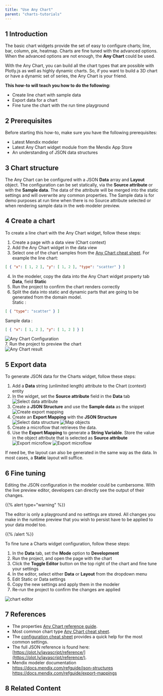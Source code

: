 ```yaml
---
title: "Use Any Chart"
parent: "charts-tutorials"
---
```


## 1 Introduction

The basic chart widgets provide the set of easy to configure charts; line, bar, column, pie, heatmap. Charts are fine tuned  with the advanced options. When the advanced options are not enough, the **Any Chart** could be used.

With the Any Chart, you can build all the chart types that are possible with Plotly.js as well as highly dynamic charts. So, if you want to build a 3D chart or have a dynamic set of series, the Any Chart is your friend.

**This how-to will teach you how to do the following:**

* Create line chart with sample data
* Export data for a chart
* Fine tune the chart with the run time playground

## 2 Prerequisites

Before starting this how-to, make sure you have the following prerequisites:

* Latest Mendix modeler
* Latest Any Chart widget module from the Mendix App Store
* An understanding of JSON data structures

## 3 Chart structure

The Any Chart can be configured with a JSON **Data** array and **Layout** object. The configuration can be set statically, via the **Source attribute** or with the **Sample data**. The data of the attribute will be merged into the static settings and will overwrite any common properties. The Sample data is for demo purposes at run time when there is no Source attribute selected or when rendering sample data in the web modeler preview.

## 4 Create a chart

To create a line chart with the Any Chart widget, follow these steps:

1. Create a page with a data view (Chart context)
1. Add the Any Chart widget in the data view
1. Select one of the chart samples from the [Any Chart cheat sheet](../../refguide/charts-any-cheat-sheet#line-chart). For example the line chart:  

```json
[ { "x": [ 1, 2 ], "y": [ 1, 2 ], "type": "scatter" } ]
```

4. In the modeler, copy the data into the Any Chart widget property tab **Data**, field **Static**
1. Run the project to confirm the chart renders correctly
1. Split the data into static and dynamic parts that are going to be generated from the domain model.  
Static :  

```json
[ { "type": "scatter" } ]
```

Sample data :  

```json
[ { "x": [ 1, 2 ], "y": [ 1, 2 ] } ]
```

![Any Chart Configuration](attachments/charts/any-chart-configuration.png)  
7. Run the project to preview the chart  
![Any Chart result](attachments/charts/charts-any-sample.png)

## 5 Export data

To generate JSON data for the Charts widget, follow these steps:

1. Add a **Data** string (unlimited length) attribute to the Chart (context) entity
1. In the widget, set the **Source attribute** field in the **Data** tab
![Select data attribute](attachments/charts/any-chart-configuration-attribute.png)
1. Create a **JSON Structure** and use the **Sample data** as the snippet
![Create export mapping](attachments/charts/any-chart-json-structure-line-chart-data.png)
1. Create an **Export Mapping** with the **JSON Structure**
![Select data structure](attachments/charts/any-chart-line-chart-export-mapping-select.png)
![Map objects](attachments/charts/any-chart-line-chart-export-mapping.png)
1. Create a microflow that retrieves the data.
1. Use the **Export Mapping** to generate a **String Variable**. Store the value in the object attribute that is selected as **Source attribute**
![Export microflow](attachments/charts/any-chart-export-microflow.png)
![Export microflow](attachments/charts/any-chart-export-microflow-structure.png)

If need be, the layout can also be generated in the same way as the data. In most cases, a **Static** layout will suffice.

## 6 Fine tuning

Editing the JSON configuration in the modeler could be cumbersome. With the live preview editor, developers can directly see the output of their changes. 

{{% alert type="warning" %}}

The editor is only a playground and no settings are stored. All changes you make in the runtime preview that you wish to persist have to be applied to your data model too.

{{% /alert %}}

To fine tune a Charts widget configuration, follow these steps:

1. In the **Data** tab, set the **Mode** option to **Development**
1. Run the project, and open the page with the chart 
1. Click the **Toggle Editor** button on the top right of the chart and fine tune your settings
1. In the editor, select either **Data** or **Layout** from the dropdown menu
1. Edit Static or Data settings
1. Copy the new settings and apply them in the modeler
1. Re-run the project to confirm the changes are applied

![chart editor](attachments/charts/charts-toggle-editor-open.png)

## 7 References

- The properties [Any Chart reference guide](../../refguide/charts-any-configuration).  
- Most common chart type [Any Chart cheat sheet](../../refguide/charts-any-cheat-sheet).  
- The [configuration cheat sheet](../../refguide/charts-advanced-cheat-sheet) provides a quick help for the most common settings.  
- The full JSON reference is found here: [https://plot.ly/javascript/reference/](https://plot.ly/javascript/reference/).
- Mendix modeler documentation  
https://docs.mendix.com/refguide/json-structures  
https://docs.mendix.com/refguide/export-mappings  

## 8 Related Content
